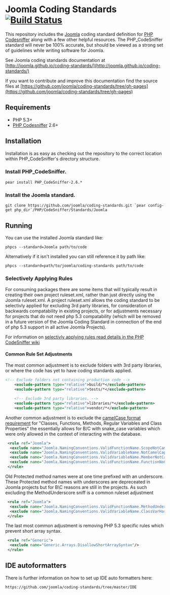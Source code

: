 Joomla Coding Standards [![Build Status](https://travis-ci.org/joomla/coding-standards.png?branch=phpcs-2)](https://travis-ci.org/joomla/coding-standards)
=======================

This repository includes the [Joomla](http://developer.joomla.org) coding standard definition for [PHP Codesniffer](https://github.com/squizlabs/PHP_CodeSniffer) along with a few other helpful resources.  The PHP_CodeSniffer standard will never be 100% accurate, but should be viewed as a strong set of guidelines while writing software for Joomla.

See Joomla coding standards documentation at [http://joomla.github.io/coding-standards/](http://joomla.github.io/coding-standards/)

If you want to contribute and improve this documentation find the source files at [https://github.com/joomla/coding-standards/tree/gh-pages](https://github.com/joomla/coding-standards/tree/gh-pages)

## Requirements

* PHP 5.3+
* [PHP Codesniffer](https://github.com/squizlabs/PHP_CodeSniffer) 2.6+

## Installation

Installation is as easy as checking out the repository to the correct location within PHP_CodeSniffer's directory structure.

### Install PHP_CodeSniffer.

	pear install PHP_CodeSniffer-2.6.*

### Install the Joomla standard.

	git clone https://github.com/joomla/coding-standards.git `pear config-get php_dir`/PHP/CodeSniffer/Standards/Joomla

## Running

You can use the installed Joomla standard like:

	phpcs --standard=Joomla path/to/code

Alternatively if it isn't installed you can still reference it by path like:

	phpcs --standard=path/to/joomla/coding-standards path/to/code

### Selectively Applying Rules

For consuming packages there are some items that will typically result in creating their own project ruleset.xml, rather than just directly using the Joomla ruleset.xml. A project ruleset.xml allows the coding standard to be selectivly applied for excluding 3rd party libraries, for consideration of backwards compatability in existing projects, or for adjustments necessary for projects that do not need php 5.3 compatability (which will be removed in a future version of the Joomla Coding Standard in connection of the end of php 5.3 support in all active Joomla Projects). 

For information on [selectivly applying rules read details in the PHP CodeSniffer wiki](https://github.com/squizlabs/PHP_CodeSniffer/wiki/Annotated-ruleset.xml#selectively-applying-rules)

#### Common Rule Set Adjustments

The most common adjustment is to exclude folders with 3rd party libraries, or where the code has yet to have coding standards applied.

```xml
<!-- Exclude folders not containing production code -->
	<exclude-pattern type="relative">build/*</exclude-pattern>
	<exclude-pattern type="relative">tests/*</exclude-pattern>

	<!-- Exclude 3rd party libraries. -->
	<exclude-pattern type="relative">libraries/*</exclude-pattern>
	<exclude-pattern type="relative">vendor/*</exclude-pattern>
```

Another common adjustment is to exclude the [camelCase format requirement](http://joomla.github.io/coding-standards/?coding-standards/chapters/php.md) for "Classes, Functions, Methods, Regular Variables and Class Properties" the essentially allows for B/C with snake_case variables which were only allowed in the context of interacting with the database.

```xml
 <rule ref="Joomla">
  <exclude name="Joomla.NamingConventions.ValidFunctionName.ScopeNotCamelCaps"/>
  <exclude name="Joomla.NamingConventions.ValidVariableName.NotCamelCaps"/>
  <exclude name="Joomla.NamingConventions.ValidVariableName.MemberNotCamelCaps"/>
  <exclude name="Joomla.NamingConventions.ValidFunctionName.FunctionNoCapital"/>
 </rule>
```

Old Protected method names were at one time prefixed with an underscore. These Protected method names with underscores are depreceated in Joomla projects but for B\C reasons are still in the projects. As such excluding the MethodUnderscore sniff is a common ruleset adjustment

```xml
 <rule ref="Joomla">
  <exclude name="Joomla.NamingConventions.ValidFunctionName.MethodUnderscore"/>
  <exclude name="Joomla.NamingConventions.ValidVariableName.ClassVarHasUnderscore"/>
 </rule>
```

The last most common adjustment is removing PHP 5.3 specific rules which prevent short array syntax.

```xml
 <rule ref="Generic">
  <exclude name="Generic.Arrays.DisallowShortArraySyntax"/>
 </rule>
```

## IDE autoformatters

There is further information on how to set up IDE auto formatters here: 

	https://github.com/joomla/coding-standards/tree/master/IDE
